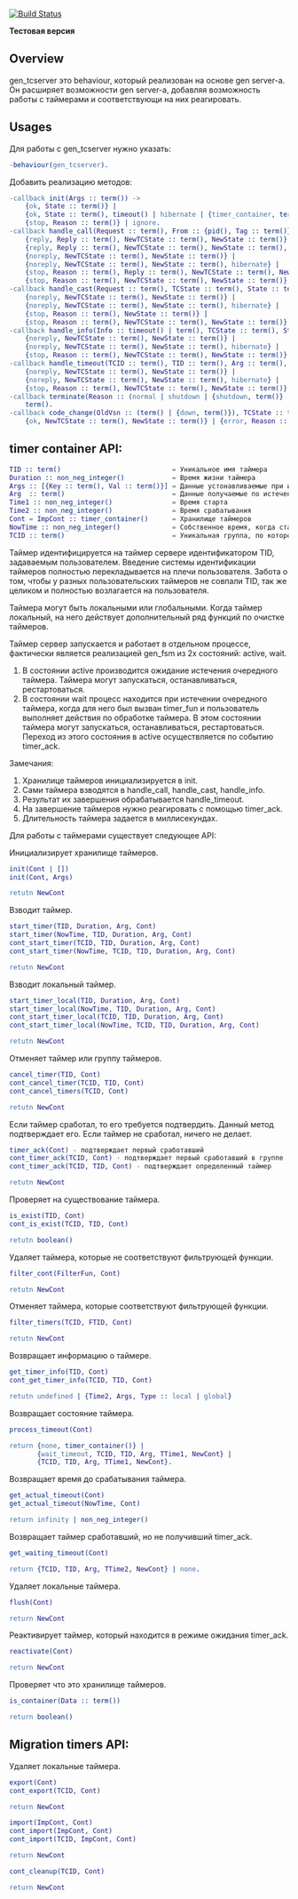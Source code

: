 [![Build Status](https://travis-ci.org/eltex-ecss/timer_server.svg?branch=master)](https://travis-ci.org/eltex-ecss/timer_server)

**Тестовая версия**

## Overview
gen_tcserver это behaviour, который реализован на основе gen server-a. Он расширяет возможности gen server-а, добавляя возможность работы с таймерами и соответствующи на них реагировать.

## Usages
Для работы с gen_tcserver нужно указать:
```erlang
-behaviour(gen_tcserver).
```
Добавить реализацию методов:
```erlang
-callback init(Args :: term()) ->
    {ok, State :: term()} |
    {ok, State :: term(), timeout() | hibernate | {timer_container, term()}} |
    {stop, Reason :: term()} | ignore.
-callback handle_call(Request :: term(), From :: {pid(), Tag :: term()}, TCState :: term(), State :: term()) ->
    {reply, Reply :: term(), NewTCState :: term(), NewState :: term()} |
    {reply, Reply :: term(), NewTCState :: term(), NewState :: term(), hibernate} |
    {noreply, NewTCState :: term(), NewState :: term()} |
    {noreply, NewTCState :: term(), NewState :: term(), hibernate} |
    {stop, Reason :: term(), Reply :: term(), NewTCState :: term(), NewState :: term()} |
    {stop, Reason :: term(), NewTCState :: term(), NewState :: term()}.
-callback handle_cast(Request :: term(), TCState :: term(), State :: term()) ->
    {noreply, NewTCState :: term(), NewState :: term()} |
    {noreply, NewTCState :: term(), NewState :: term(), hibernate} |
    {stop, Reason :: term(), NewState :: term()} |
    {stop, Reason :: term(), NewTCState :: term(), NewState :: term()}.
-callback handle_info(Info :: timeout() | term(), TCState :: term(), State :: term()) ->
    {noreply, NewTCState :: term(), NewState :: term()} |
    {noreply, NewTCState :: term(), NewState :: term(), hibernate} |
    {stop, Reason :: term(), NewTCState :: term(), NewState :: term()}.
-callback handle_timeout(TCID :: term(), TID :: term(), Arg :: term(), TTime :: term(), TCState :: term(), State :: term()) ->
    {noreply, NewTCState :: term(), NewState :: term()} |
    {noreply, NewTCState :: term(), NewState :: term(), hibernate} |
    {stop, Reason :: term(), NewTCState :: term(), NewState :: term()}.
-callback terminate(Reason :: (normal | shutdown | {shutdown, term()} | term()), State :: term()) ->
    term().
-callback code_change(OldVsn :: (term() | {down, term()}), TCState :: term(), State :: term(), Extra :: term()) ->
    {ok, NewTCState :: term(), NewState :: term()} | {error, Reason :: term()}.
```

## timer container API:


```erlang
TID :: term()                            = Уникальное имя таймера
Duration :: non_neg_integer()            = Время жизни таймера
Args :: [{Key :: term(), Val :: term()}] = Данные устонавливаемые при инициализации хранилища таймерво
Arg  :: term()                           = Данные получаемые по истечению таймера
Time1 :: non_neg_integer()               = Время старта
Time2 :: non_neg_integer()               = Время срабатывания
Cont = ImpCont :: timer_container()      = Хранилище таймеров
NowTime :: non_neg_integer()             = Собственное время, когда стартовал таймер
TCID :: term()                           = Уникальная группа, по которой объединяются таймера
```

Таймер идентифицируется на таймер сервере идентификатором TID, задаваемым пользователем. Введение системы идентификации таймеров полностью перекладывается на плечи пользователя. Забота о том, чтобы у разных пользовательских таймеров не совпали TID, так же целиком и полностью возлагается на пользователя.

Таймера могут быть локальными или глобальными. Когда таймер локальный, на него действует дополнительный ряд функций по очистке таймеров. 

Таймер сервер запускается и работает в отдельном процессе, фактически является реализацией gen_fsm из 2х состояний:
active, wait.
1. В состоянии active производится ожидание истечения очередного таймера. Таймера могут запускаться, останавливаться, рестартоваться.
2. В состоянии wait процесс находится при истечении очередного таймера, когда для него был вызван timer_fun и пользователь выполняет действия по обработке таймера. В этом состоянии таймера могут запускаться, останавливаться, рестартоваться. Переход из этого состояния в active осуществляется по событию timer_ack.

Замечания:
1. Хранилице таймеров инициализируется в init. 
2. Сами таймера взводятся в handle_call, handle_cast, handle_info. 
3. Результат их завершения обрабатывается handle_timeout. 
4. На завершение таймеров нужно реагировать с помощью timer_ack.
5. Длительность таймера задается в миллисекундах.

Для работы с таймерами существует следующее API:

Инициализирует хранилище таймеров.
```erlang
init(Cont | [])
init(Cont, Args)

retutn NewCont
```

Взводит таймер.
```erlang
start_timer(TID, Duration, Arg, Cont)
start_timer(NowTime, TID, Duration, Arg, Cont)
cont_start_timer(TCID, TID, Duration, Arg, Cont)
cont_start_timer(NowTime, TCID, TID, Duration, Arg, Cont)

retutn NewCont
```

Взводит локальный таймер.
```erlang
start_timer_local(TID, Duration, Arg, Cont)
start_timer_local(NowTime, TID, Duration, Arg, Cont)
cont_start_timer_local(TCID, TID, Duration, Arg, Cont)
cont_start_timer_local(NowTime, TCID, TID, Duration, Arg, Cont)

retutn NewCont
```

Отменяет таймер или группу таймеров.
```erlang
cancel_timer(TID, Cont)
cont_cancel_timer(TCID, TID, Cont)
cont_cancel_timers(TCID, Cont)

retutn NewCont
```

Если таймер сработал, то его требуется подтвердить. Данный метод подтверждает его. Если таймер не сработал, ничего не делает.
```erlang
timer_ack(Cont) - подтверждает первый сработавший
cont_timer_ack(TCID, Cont) - подтверждает первый сработавший в группе
cont_timer_ack(TCID, TID, Cont) - подтверждает определенный таймер

retutn NewCont
```

Проверяет на существование таймера.
```erlang
is_exist(TID, Cont)
cont_is_exist(TCID, TID, Cont)

retutn boolean()
```

Удаляет таймера, которые не соответствуют фильтрующей функции.
```erlang
filter_cont(FilterFun, Cont)

retutn NewCont
```

Отменяет таймера, которые соответствуют фильтрующей функции.
```erlang
filter_timers(TCID, FTID, Cont)

retutn NewCont
```

Возвращает информацию о таймере.
```erlang
get_timer_info(TID, Cont)
cont_get_timer_info(TCID, TID, Cont)

retutn undefined | {Time2, Args, Type :: local | global}
```

Возвращает состояние таймера.
```erlang
process_timeout(Cont)

return {none, timer_container()} |
       {wait_timeout, TCID, TID, Arg, TTime1, NewCont} |
       {TCID, TID, Arg, TTime1, NewCont}.
```

Возвращает время до срабатывания таймера.
```erlang
get_actual_timeout(Cont)
get_actual_timeout(NowTime, Cont)

return infinity | non_neg_integer()
```

Возвращает таймер сработавший, но не получивший timer_ack.
```erlang
get_waiting_timeout(Cont)

return {TCID, TID, Arg, TTime2, NewCont} | none.
```

Удаляет локальные таймера.
```erlang
flush(Cont)

return NewCont
```

Реактивирует таймер, который находится в режиме ожидания timer_ack.
```erlang
reactivate(Cont)

return NewCont
```

Проверяет что это хранилище таймеров.
```erlang
is_container(Data :: term())

return boolean()
```

## Migration timers API:

Удаляет локальные таймера.
```erlang
export(Cont)
cont_export(TCID, Cont)

return NewCont
```

```erlang
import(ImpCont, Cont)
cont_import(ImpCont, Cont)
cont_import(TCID, ImpCont, Cont)

return NewCont
```

```erlang
cont_cleanup(TCID, Cont)

return NewCont
```
